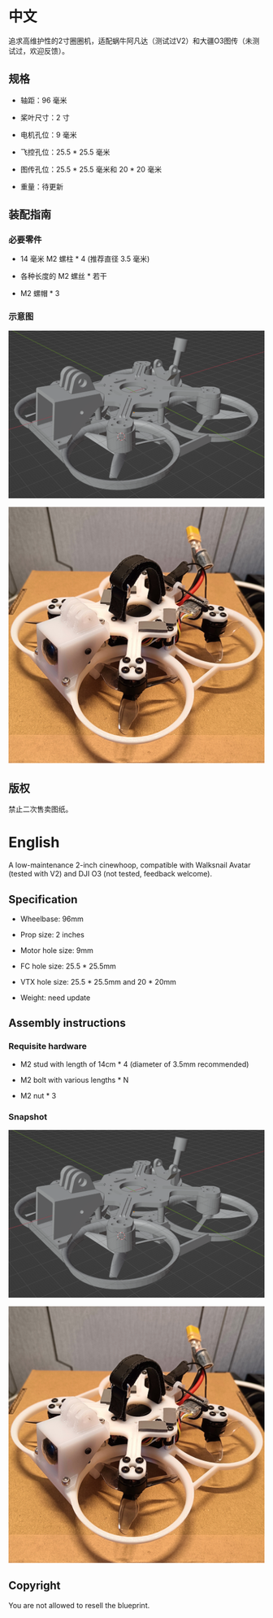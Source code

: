 # 中文

追求高维护性的2寸圈圈机，适配蜗牛阿凡达（测试过V2）和大疆O3图传（未测试过，欢迎反馈）。

## 规格

* 轴距：96 毫米

* 桨叶尺寸：2 寸

* 电机孔位：9 毫米

* 飞控孔位：25.5 * 25.5 毫米

* 图传孔位：25.5 * 25.5 毫米和 20 * 20 毫米

* 重量：待更新

## 装配指南

### 必要零件

* 14 毫米 M2 螺柱 * 4 (推荐直径 3.5 毫米)

* 各种长度的 M2 螺丝 * 若干

* M2 螺帽 * 3

### 示意图

![Example 1](snapshot_0.png)

![Example 2](snapshot_1.jpg)

## 版权

禁止二次售卖图纸。

# English

A low-maintenance 2-inch cinewhoop, compatible with Walksnail Avatar (tested with V2) and DJI O3 (not tested, feedback welcome).

## Specification

* Wheelbase: 96mm

* Prop size: 2 inches

* Motor hole size: 9mm

* FC hole size: 25.5 * 25.5mm

* VTX hole size: 25.5 * 25.5mm and 20 * 20mm

* Weight: need update

## Assembly instructions

### Requisite hardware

* M2 stud with length of 14cm * 4 (diameter of 3.5mm recommended)

* M2 bolt with various lengths * N

* M2 nut * 3

### Snapshot

![Example 1](snapshot_0.png)

![Example 2](snapshot_1.jpg)

## Copyright

You are not allowed to resell the blueprint.
